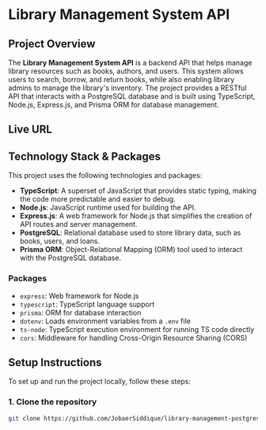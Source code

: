 # Library Management System API

## Project Overview

The **Library Management System API** is a backend API that helps manage library resources such as books, authors, and users. This system allows users to search, borrow, and return books, while also enabling library admins to manage the library's inventory. The project provides a RESTful API that interacts with a PostgreSQL database and is built using TypeScript, Node.js, Express.js, and Prisma ORM for database management.

## Live URL

[Live API URL]:(https://library-management-postgresql-2w4u.vercel.app/)  


## Technology Stack & Packages

This project uses the following technologies and packages:

- **TypeScript**: A superset of JavaScript that provides static typing, making the code more predictable and easier to debug.
- **Node.js**: JavaScript runtime used for building the API.
- **Express.js**: A web framework for Node.js that simplifies the creation of API routes and server management.
- **PostgreSQL**: Relational database used to store library data, such as books, users, and loans.
- **Prisma ORM**: Object-Relational Mapping (ORM) tool used to interact with the PostgreSQL database.

### Packages

- `express`: Web framework for Node.js
- `typescript`: TypeScript language support
- `prisma`: ORM for database interaction
- `dotenv`: Loads environment variables from a `.env` file
- `ts-node`: TypeScript execution environment for running TS code directly
- `cors`: Middleware for handling Cross-Origin Resource Sharing (CORS)


## Setup Instructions

To set up and run the project locally, follow these steps:

### 1. Clone the repository
```bash
git clone https://github.com/JobaerSiddique/library-management-postgresql